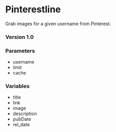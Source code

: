 # Pinterestline

Grab images for a given username from Pinterest. 

### Version 1.0 

### Parameters

* username 
* limit
* cache

### Variables

* title 
* link
* image
* description 
* pubDate
* rel_date